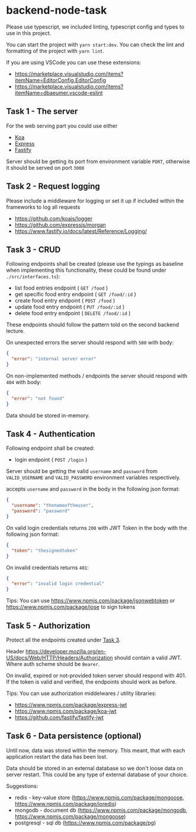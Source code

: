 # backend-node-task

Please use typescript, we included linting, typescript config and types to use in this project.

You can start the project with `yarn start:dev`.
You can check the lint and formatting of the project with `yarn lint`.

If you are using VSCode you can use these extensions:

- https://marketplace.visualstudio.com/items?itemName=EditorConfig.EditorConfig
- https://marketplace.visualstudio.com/items?itemName=dbaeumer.vscode-eslint

## Task 1 - The server

For the web serving part you could use either

- [Koa](https://koajs.com/)
- [Express](https://expressjs.com/)
- [Fastify](https://www.fastify.io/)

Server should be getting its port from environment variable `PORT`, otherwise it should be served on port `3000`

## Task 2 - Request logging

Please include a middleware for logging or set it up if included within the frameworks to log all requests

- https://github.com/koajs/logger
- https://github.com/expressjs/morgan
- https://www.fastify.io/docs/latest/Reference/Logging/

## Task 3 - CRUD

Following endpoints shall be created (please use the typings as baseline when implementing this functionality, these could be found under `./src/interfaces.ts`):

- list food entries endpoint ( `GET /food` )
- get specific food entry endpoint ( `GET /food/:id` )
- create food entry endpoint ( `POST /food` )
- update food entry endpoint ( `PUT /food/:id` )
- delete food entry endpoint ( `DELETE /food/:id` )

These endpoints should follow the pattern told on the second backend lecture.

On unexpected errors the server should respond with `500` with body:

```json
{
  "error": "internal server error"
}
```

On non-implemented methods / endpoints the server should respond with `404` with body:

```json
{
  "error": "not found"
}
```

Data should be stored in-memory.

## Task 4 - Authentication

Following endpoint shall be created:

- login endpoint ( `POST /login` )

Server should be getting the valid `username` and `password` from `VALID_USERNAME` and `VALID_PASSWORD` environment variables respectively.

accepts `username` and `password` in the body in the following json format:

```json
{
  "username": "thenameoftheuser",
  "password": "password"
}
```

On valid login credentials returns `200` with JWT Token in the body with the following json format:

```json
{
  "token": "thesignedtoken"
}
```

On invalid credentials returns `401`:

```json
{
  "error": "invalid login credential"
}
```

Tips: You can use https://www.npmjs.com/package/jsonwebtoken or https://www.npmjs.com/package/jose to sign tokens

## Task 5 - Authorization

Protect all the endpoints created under [Task 3](#task-3---crud).

Header https://developer.mozilla.org/en-US/docs/Web/HTTP/Headers/Authorization should contain a valid JWT.
\
Where auth scheme should be `Bearer`.

On invalid, expired or not-provided token server should respond with 401.
\
If the token is valid and verified, the endpoints should work as before.

Tips: You can use authorization middelwares / utility libraries:

- https://www.npmjs.com/package/express-jwt
- https://www.npmjs.com/package/koa-jwt
- https://github.com/fastify/fastify-jwt

## Task 6 - Data persistence (optional)

Until now, data was stored within the memory. This meant, that with each application restart the data has been lost.

Data should be stored in an external database so we don't loose data on server restart. This could be any type of external database of your choice.

Suggestions:

- redis - key-value store (https://www.npmjs.com/package/mongoose, https://www.npmjs.com/package/ioredis)
- mongodb - document db (https://www.npmjs.com/package/mongodb, https://www.npmjs.com/package/mongoose)
- postgresql - sql db (https://www.npmjs.com/package/pg)
